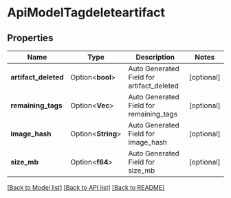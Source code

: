 # ApiModelTagdeleteartifact

## Properties

Name | Type | Description | Notes
------------ | ------------- | ------------- | -------------
**artifact_deleted** | Option<**bool**> | Auto Generated Field for artifact_deleted | [optional]
**remaining_tags** | Option<**Vec<String>**> | Auto Generated Field for remaining_tags | [optional]
**image_hash** | Option<**String**> | Auto Generated Field for image_hash | [optional]
**size_mb** | Option<**f64**> | Auto Generated Field for size_mb | [optional]

[[Back to Model list]](../README.md#documentation-for-models) [[Back to API list]](../README.md#documentation-for-api-endpoints) [[Back to README]](../README.md)



